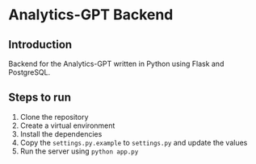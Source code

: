 
# Analytics-GPT Backend

## Introduction
Backend for the Analytics-GPT written in Python using Flask and PostgreSQL.

## Steps to run
1. Clone the repository
2. Create a virtual environment
3. Install the dependencies
4. Copy the `settings.py.example` to `settings.py` and update the values
5. Run the server using `python app.py`
